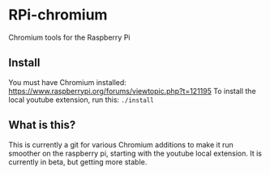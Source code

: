 # RPi-chromium
Chromium tools for the Raspberry Pi

## Install
You must have Chromium installed: https://www.raspberrypi.org/forums/viewtopic.php?t=121195
To install the local youtube extension, run this:
`./install`

## What is this?
This is currently a git for various Chromium additions to make it run smoother on the raspberry pi, starting with the youtube local extension. It is currently in beta, but getting more stable.
